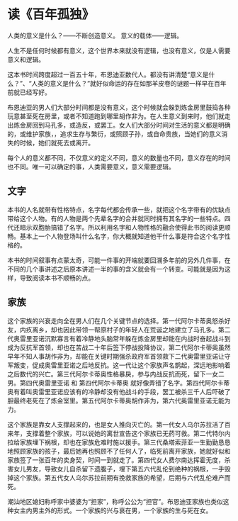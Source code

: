 # 读《百年孤独》

人类的意义是什么？——不断创造意义。
意义的载体——逻辑。

人生不是任何时候都有意义，这个世界本来就没有逻辑，也没有意义，仅是人需要意义和逻辑。

这本书时间跨度超过一百五十年，布恩迪亚数代人。都没有讲清楚“意义是什么？”、“人类的意义是什么？”就好似命运的存在如那羊皮卷的谜题一样早在百年前就已经写好。

布恩迪亚的男人们大部分时间都是没有意义，这个时候就会躲到炼金房里鼓捣各种玩意甚至死在房里，或者不知道跑到哪里胡作非为。在人生意义到来时，他们就走出炼金房回到马孔多，或造反，或罢工。女人们大部分时间对生活的意义都是明确的，或维护家族，，追求生存与繁衍，或照顾子孙，或自命贵族，当她们的意义消失的时候，她们就死去或离开。

每个人的意义都不同，不仅意义的定义不同，意义的数量也不同，意义存在的时间也不同。唯一可以确定的事，人类需要意义，意义需要逻辑。

## 文字

本书的人名就带有性格特点，名字每代都会传承一些，就把这个名字带有的优缺点带给这个人物。有的人物是两个先辈名字的合并就同时拥有其名字的一些特点。四代还暗示双胞胎搞错了名字。所以利用名字和人物性格的融合使得此书的阅读更顺畅。基本上一个人物登场叫什么名字，你大概就知道他干什么事是符合这个名字性格的。

本书的时间叙事有点蒙太奇，可能一件事的开端就要回溯多年前的另外几件事，在不同的几个事讲述之后原本讲述一半的事的含义就会有一个转变。可能就是因为这样，导致阅读本书不顺畅的点。

## 家族

这个家族的兴衰走向全在男人们在几个关键节点的选择。第一代阿尔卡蒂奥怒杀好友，内疚离乡，却也因此带领一帮原村子的年轻人在荒诞之地建立了马孔多。第二代奥雷里亚诺沉默寡言有着冷静地头脑常年躲在炼金房里却能在内战时奋起战斗到成为反抗军首领，却也在苦战二十年后签下停战投降协议，第二代阿尔卡蒂奥虽然早年不知人事胡作非为，却能在关键时期强杀政府军首领救下二代奥雷里亚诺让守军叛变，促成奥雷里亚诺之后地反抗。这一代让这个家族声名鹊起，深远地影响着之后数代的兴亡。第三代阿尔卡蒂奥性格暴戾，参与内战反抗而死，留下一女二男。第四代奥雷里亚诺 和 第四代阿尔卡蒂奥 就好像弄错了名字。第四代阿尔卡蒂奥有着叫奥雷里亚诺应该有的冷静却没有他战斗的手段，罢工被杀三千人后吓破了胆最终老死在了炼金室里。第五代阿尔卡蒂奥胡作非为，第六代奥雷里亚诺无能为力。

这个家族是靠女人支撑起来的，也是女人推向灭亡的。第一代女人乌尔苏拉活了百来年，支撑着整个家族，可以说她的离世宣告这个家族已无药可救。第二代特尔内拉给家族埋下祸根，却也在家族危难时施以援手。第三代桑塔索菲亚一生勤勤恳恳地照顾家族的孩子，最后她再也照顾不了任何人了，临死前离开家族，她就好似和家族签了一张百年的卖身契，时间一到就走了。第四代女人费尔南达挥霍无度，杀害女儿男友，导致女儿自杀留下遗腹子，埋下第五六代乱伦到绝种的祸根，一手毁掉这个家族。第五代女人乌尔苏拉前期有挽救家族的希望，后期与六代乱伦难产而死。

潮汕地区媳妇称呼家中婆婆为“担家”，称呼公公为“担官”。布恩迪亚家族也类似这种女主内男主外的形式。一个家族的兴与衰在男，一个家族的生与死在女。
